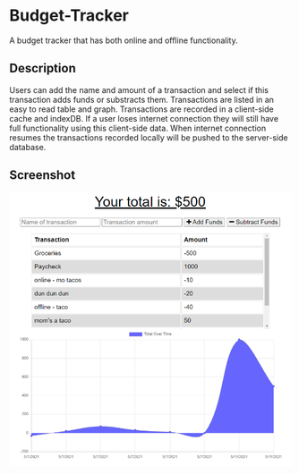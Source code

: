 # Budget-Tracker
A budget tracker that has both online and offline functionality.

## Description
Users can add the name and amount of a transaction and select if this transaction adds funds or substracts them. Transactions are listed in an easy to read table and graph. Transactions are recorded in a client-side cache and indexDB. If a user loses internet connection they will still have full functionality using this client-side data. When internet connection resumes the transactions recorded locally will be pushed to the server-side database.

## Screenshot
![Homepage](./assets/screenshot.png)